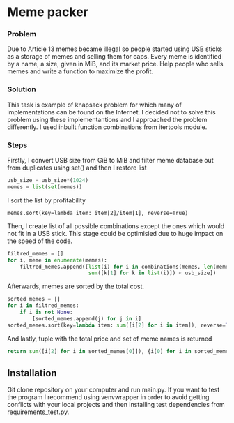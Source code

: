 # Meme packer
### Problem
Due to Article 13 memes became illegal so people started using USB sticks as a storage of memes and selling them for caps. Every meme is identified by a name, a size, given in MiB, and its market price. Help people who sells memes and write a function to maximize the profit. 
### Solution 
This task is example of knapsack problem for which many of implementations can be found on the Internet. I decided not to solve this problem using these implementantions and I approached the problem differently. I used inbuilt function combinations from itertools module.
### Steps
Firstly, I convert USB size from GiB to MiB and filter meme database out from duplicates using set() and then I restore list
```python
usb_size = usb_size*(1024)
memes = list(set(memes))
```
I sort the list by profitability
```
memes.sort(key=lambda item: item[2]/item[1], reverse=True)
```
Then, I create list of all possible combinations except the ones which would not fit in a USB stick.
This stage could be optimisied due to huge impact on the speed of the code.
```python
filtred_memes = []
for i, meme in enumerate(memes):
    filtred_memes.append([list(i) for i in combinations(memes, len(memes) - i) if
                          sum([k[1] for k in list(i)]) < usb_size])
```
Afterwards, memes are sorted by the total cost.
```python
sorted_memes = []
for i in filtred_memes:
    if i is not None:
        [sorted_memes.append(j) for j in i]
sorted_memes.sort(key=lambda item: sum([i[2] for i in item]), reverse=True)
```
And lastly,  tuple with the total price and set of meme names is returned
```python
return sum([i[2] for i in sorted_memes[0]]), {i[0] for i in sorted_memes[0]}
```

## Installation
Git clone repository on your computer and run main.py.
If you want to test the program I recommend using venvwrapper in order to avoid getting conflicts with your local projects and then installing test dependencies from requirements_test.py. 
